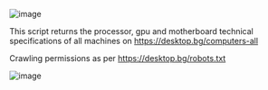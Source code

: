 ![image](https://github.com/AlexandarEfremov/tech_specs_web_scraper/assets/145782693/4c71d829-35a3-4c04-b5e1-a2ce1cba5479)

This script returns the processor, gpu and motherboard technical specifications of all machines on https://desktop.bg/computers-all

Crawling permissions as per https://desktop.bg/robots.txt

![image](https://github.com/AlexandarEfremov/tech_specs_web_scraper/assets/145782693/b46d345e-3b53-4f12-aa6f-8f012910a015)
